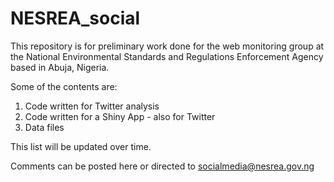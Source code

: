 # NESREA_social

This repository is for preliminary work done for the web monitoring group at the National Environmental Standards and Regulations Enforcement Agency based in Abuja, Nigeria.

Some of the contents are:
1. Code written for Twitter analysis
2. Code written for a Shiny App - also for Twitter
3. Data files

This list will be updated over time.

Comments can be posted here or directed to socialmedia@nesrea.gov.ng
